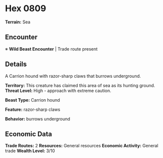 # Hex 0809

**Terrain:** Sea

## Encounter
※ **Wild Beast Encounter** | Trade route present

## Details
A Carrion hound with razor-sharp claws that burrows underground.

**Territory:** This creature has claimed this area of sea as its hunting ground.
**Threat Level:** High - approach with extreme caution.

**Beast Type:** Carrion hound

**Feature:** razor-sharp claws

**Behavior:** burrows underground

## Economic Data
**Trade Routes:** 2
**Resources:** General resources
**Economic Activity:** General trade
**Wealth Level:** 3/10
